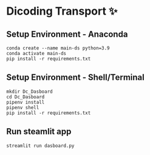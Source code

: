 # Dicoding Transport ✨

## Setup Environment - Anaconda
```
conda create --name main-ds python=3.9
conda activate main-ds
pip install -r requirements.txt
```

## Setup Environment - Shell/Terminal
```
mkdir Dc_Dasboard
cd Dc_Dasboard
pipenv install
pipenv shell
pip install -r requirements.txt
```

## Run steamlit app
```
streamlit run dasboard.py
```
